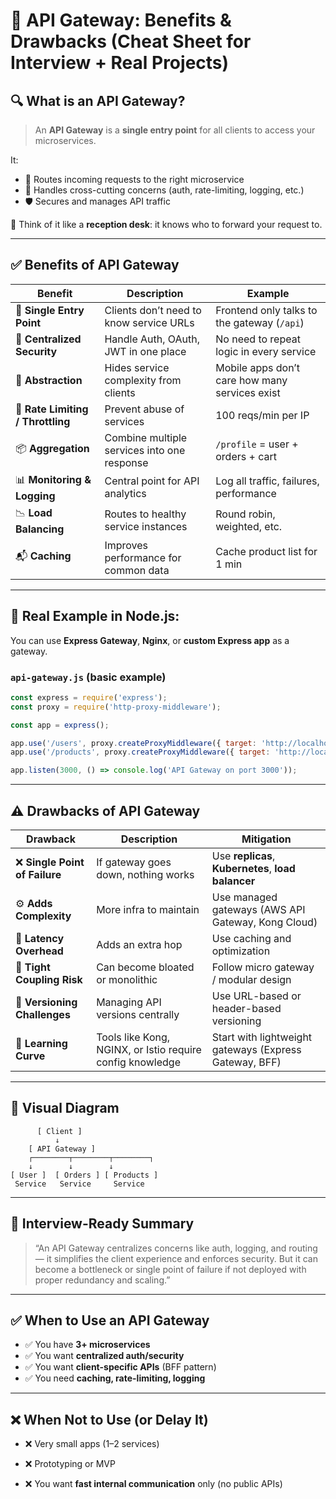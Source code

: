 # 🛂 API Gateway: Benefits & Drawbacks (Cheat Sheet for Interview + Real Projects)

## 🔍 What is an API Gateway?

> An **API Gateway** is a **single entry point** for all clients to access your microservices.

It:

* 🧭 Routes incoming requests to the right microservice
* 🔐 Handles cross-cutting concerns (auth, rate-limiting, logging, etc.)
* 🛡️ Secures and manages API traffic

📍 Think of it like a **reception desk**: it knows who to forward your request to.

---

## ✅ Benefits of API Gateway

| Benefit                           | Description                                 | Example                                        |
| --------------------------------- | ------------------------------------------- | ---------------------------------------------- |
| 🧭 **Single Entry Point**         | Clients don’t need to know service URLs     | Frontend only talks to the gateway (`/api`)    |
| 🔐 **Centralized Security**       | Handle Auth, OAuth, JWT in one place        | No need to repeat logic in every service       |
| 🧱 **Abstraction**                | Hides service complexity from clients       | Mobile apps don’t care how many services exist |
| 🚦 **Rate Limiting / Throttling** | Prevent abuse of services                   | 100 reqs/min per IP                            |
| 📦 **Aggregation**                | Combine multiple services into one response | `/profile` = user + orders + cart              |
| 📊 **Monitoring & Logging**       | Central point for API analytics             | Log all traffic, failures, performance         |
| 📉 **Load Balancing**             | Routes to healthy service instances         | Round robin, weighted, etc.                    |
| 📬 **Caching**                    | Improves performance for common data        | Cache product list for 1 min                   |

---

## 🧪 Real Example in Node.js:

You can use **Express Gateway**, **Nginx**, or **custom Express app** as a gateway.

### `api-gateway.js` (basic example)

```js
const express = require('express');
const proxy = require('http-proxy-middleware');

const app = express();

app.use('/users', proxy.createProxyMiddleware({ target: 'http://localhost:3001', changeOrigin: true }));
app.use('/products', proxy.createProxyMiddleware({ target: 'http://localhost:3002', changeOrigin: true }));

app.listen(3000, () => console.log('API Gateway on port 3000'));
```

---

## ⚠️ Drawbacks of API Gateway

| Drawback                      | Description                                               | Mitigation                                             |
| ----------------------------- | --------------------------------------------------------- | ------------------------------------------------------ |
| ❌ **Single Point of Failure** | If gateway goes down, nothing works                       | Use **replicas**, **Kubernetes**, **load balancer**    |
| ⚙️ **Adds Complexity**        | More infra to maintain                                    | Use managed gateways (AWS API Gateway, Kong Cloud)     |
| 🐢 **Latency Overhead**       | Adds an extra hop                                         | Use caching and optimization                           |
| 🔄 **Tight Coupling Risk**    | Can become bloated or monolithic                          | Follow micro gateway / modular design                  |
| 🔁 **Versioning Challenges**  | Managing API versions centrally                           | Use URL-based or header-based versioning               |
| 🧠 **Learning Curve**         | Tools like Kong, NGINX, or Istio require config knowledge | Start with lightweight gateways (Express Gateway, BFF) |

---

## 🧱 Visual Diagram

```
      [ Client ]
          ↓
    [ API Gateway ]
    ┌────────┬────────┬────────┐
    ↓        ↓        ↓
[ User ]  [ Orders ] [ Products ]
 Service   Service     Service
```

---

## 💬 Interview-Ready Summary

> “An API Gateway centralizes concerns like auth, logging, and routing — it simplifies the client experience and enforces security. But it can become a bottleneck or single point of failure if not deployed with proper redundancy and scaling.”

---

## ✅ When to Use an API Gateway

* ✅ You have **3+ microservices**
* ✅ You want **centralized auth/security**
* ✅ You want **client-specific APIs** (BFF pattern)
* ✅ You need **caching, rate-limiting, logging**

---

## ❌ When Not to Use (or Delay It)

* ❌ Very small apps (1–2 services)

* ❌ Prototyping or MVP

* ❌ You want **fast internal communication** only (no public APIs)

